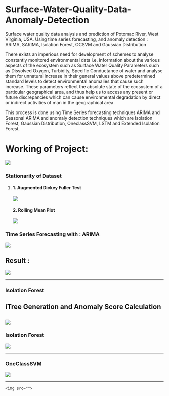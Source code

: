 # Surface-Water-Quality-Data-Anomaly-Detection
Surface water quality data analysis and prediction of Potomac River, West Virginia, USA. Using time series forecasting, and anomaly detection : ARIMA, SARIMA, Isolation Forest, OCSVM and Gaussian Distribution

There exists an imperious need for development of schemes to analyse constantly monitored environmental data i.e. information about the various aspects of the ecosystem such as Surface Water Quality Parameters such as Dissolved Oxygen, Turbidity, Specific Conductance of water and analyse them for unnatural increase in their general values above predetermined standard levels to detect environmental anomalies that cause such increase. These parameters reflect the absolute state of the ecosystem of a particular geographical area, and thus help us to access any present or future discrepancies which can cause environmental degradation by direct or indirect activities of man in the geographical area. 

This process is done using Time Series forecasting techniques ARIMA and Seasonal ARIMA and anomaly detection techniques which are Isolation Forest, Gaussian Distribution, OneclassSVM, LSTM and Extended Isolation Forest.

<p>
  
  <h1> Working of Project:</h1>
  
  <img src="https://github.com/absaw/Surface-Water-Quality-Data-Anomaly-Detection/blob/master/Images/Formulae/Flowchart%20Major.png">
  
  <h3>Stationarity of Dataset</h3>
  <ol>
    <li>
      <h4>1. Augmented Dickey Fuller Test</h4>
      <img src="https://github.com/absaw/Surface-Water-Quality-Data-Anomaly-Detection/blob/master/Results/1/ADF%20Test%20Turb.JPG">
      <h4>2. Rolling Mean Plot</h4>
      <img src="https://github.com/absaw/Surface-Water-Quality-Data-Anomaly-Detection/blob/master/Results/1/Rolling%20Mean%20and%20STD%20Plot%20Turb.png">
    </li>
  </ol>
  
  <h3>Time Series Forecasting with : ARIMA</h3>
  <img src="https://github.com/absaw/Surface-Water-Quality-Data-Anomaly-Detection/blob/master/Images/Flowchart/arima%20flow.png">
  <h2> Result : </h2>
   <img src="https://github.com/absaw/Surface-Water-Quality-Data-Anomaly-Detection/blob/master/Results/1/ARIMA%20Original%20vs%20Predicted.png">

  <hr>
  <h3>Isolation Forest</h3>
  <h2> iTree Generation and Anomaly Score Calculation<h2>
  <img src=https://github.com/absaw/Surface-Water-Quality-Data-Anomaly-Detection/blob/master/Images/Flowchart/Isolation%20Tree%20working.jpeg">
   <h3>Isolation Forest</h3>
  <img src="https://github.com/absaw/Surface-Water-Quality-Data-Anomaly-Detection/blob/master/Images/Flowchart/iForest.jpeg">                                                                                                                                            
  <hr>
   
   <h3>OneClassSVM</h3>
  <img src="https://github.com/absaw/Surface-Water-Quality-Data-Anomaly-Detection/blob/master/Images/Flowchart/OCSVM%202.jpeg">
    <hr>

  
    <img src="">

  
 </p>
